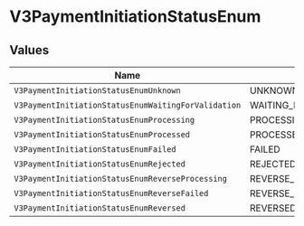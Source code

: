 # V3PaymentInitiationStatusEnum


## Values

| Name                                                | Value                                               |
| --------------------------------------------------- | --------------------------------------------------- |
| `V3PaymentInitiationStatusEnumUnknown`              | UNKNOWN                                             |
| `V3PaymentInitiationStatusEnumWaitingForValidation` | WAITING_FOR_VALIDATION                              |
| `V3PaymentInitiationStatusEnumProcessing`           | PROCESSING                                          |
| `V3PaymentInitiationStatusEnumProcessed`            | PROCESSED                                           |
| `V3PaymentInitiationStatusEnumFailed`               | FAILED                                              |
| `V3PaymentInitiationStatusEnumRejected`             | REJECTED                                            |
| `V3PaymentInitiationStatusEnumReverseProcessing`    | REVERSE_PROCESSING                                  |
| `V3PaymentInitiationStatusEnumReverseFailed`        | REVERSE_FAILED                                      |
| `V3PaymentInitiationStatusEnumReversed`             | REVERSED                                            |